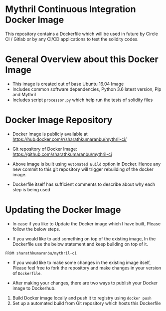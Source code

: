 # Mythril Continuous Integration Docker Image

This repository contains a Dockerfile which will be used in future by Circle CI / Gitlab or by any CI/CD applications to test the solidity codes.

# General Overview about this Docker Image

- This image is created out of base Ubuntu 16.04 Image
- Includes common software dependencies, Python 3.6 latest version, Pip and Mythril
- Includes script `processor.py` which help run the tests of solidity files

# Docker Image Repository

- Docker Image is publicly available at https://hub.docker.com/r/sharathkumaranbu/mythril-ci/

- Git repository of Docker Image: https://github.com/sharathkumaranbu/mythril-ci

- Above image is built using `Automated Build` option in Docker. Hence any new commit to this git repository will trigger rebuilding of the docker image.

- Dockerfile itself has sufficient comments to describe about why each step is being used

# Updating the Docker Image

- In case if you like to Update the Docker image which I have built, Please follow the below steps.

- If you would like to add something on top of the existing image, In the Dockerfile use the below statement and keep building on top of it.

```
FROM sharathkumaranbu/mythril-ci
```

- If you would like to make some changes in the existing image itself, Please feel free to fork the repository and make changes in your version of `Dockerfile`.

- After making your changes, there are two ways to publish your Docker image to Dockerhub.

1. Build Docker image locally and push it to registry using `docker push`
2. Set up a automated build from Git repository which hosts this Dockerfile
